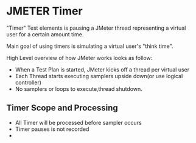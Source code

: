 # JMETER Timer

"Timer" Test elements is pausing a JMeter
thread representing a virtual user for a certain
amount time.

Main goal of using timers is simulating a virtual user's
"think time".

High Level overview of how JMeter works looks as follow:

- When a Test Plan is started, JMeter kicks off a thread per virtual user
- Each Thread starts executing samplers upside down(or use logical controller)
- No samplers or loops to execute,thread shutdown.

## Timer Scope and Processing

- All Timer will be processed before sampler occurs
- Timer pauses is not recorded
- 

